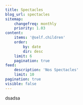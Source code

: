```yaml
---
title: Spectacles
blog_url: spectacles
sitemap:
    changefreq: monthly
    priority: 1.03
content:
    items: '@self.children'
    order:
        by: date
        dir: desc
    limit: 6
    pagination: true
feed:
    description: 'Nos Spectacles'
    limit: 10
pagination: true
visible: false
---
```


dsadsa